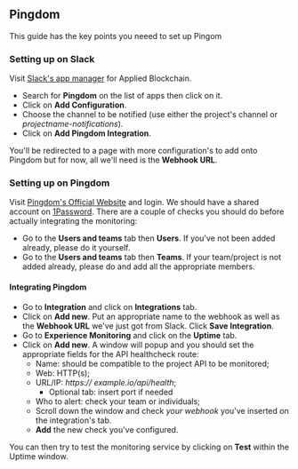 ## Pingdom

This guide has the key points you neeed to set up Pingom 

### Setting up on Slack

Visit [Slack's app manager](https://appliedblockchain.slack.com/apps/manage) for Applied Blockchain.

* Search for **Pingdom** on the list of apps then click on it.
* Click on **Add Configuration**.
* Choose the channel to be notified (use either the project's channel or *projectname-notifications*).
* Click on **Add Pingdom Integration**.

You'll be redirected to a page with more configuration's to add onto Pingdom but for now, all we'll need is the **Webhook URL**.

### Setting up on Pingdom

Visit [Pingdom's Official Website](https://www.pingdom.com/) and login. We should have a shared account on [1Password](https://1password.com/).
There are a couple of checks you should do before actually integrating the monitoring:

- Go to the **Users and teams** tab then **Users**. If you've not been added already, please do it yourself.
- Go to the **Users and teams** tab then **Teams**. If your team/project is not added already, please do and add all the appropriate members.

#### Integrating Pingdom

* Go to **Integration** and click on **Integrations** tab.
* Click on **Add new**. Put an appropriate name to the webhook as well as the **Webhook URL** we've just got from Slack. Click **Save Integration**.
* Go to **Experience Monitoring** and click on the **Uptime** tab.
* Click on **Add new**. A window will popup and you should set the appropriate fields for the API healthcheck route:
  * Name: should be compatible to the project API to be monitored;
  * Web: HTTP(s);
  * URL/IP: *https://* *example.io/api/health*;
    * Optional tab: insert port if needed
  * Who to alert: check your team or individuals;
  * Scroll down the window and check *your webhook* you've inserted on the integration's tab.
  * **Add** the new check you've configured.

You can then try to test the monitoring service by clicking on **Test** within the Uptime window.

